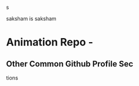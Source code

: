 
s













saksham is saksham 
















# Animation Repo - 
## Other Common Github Profile Sec



















tions



